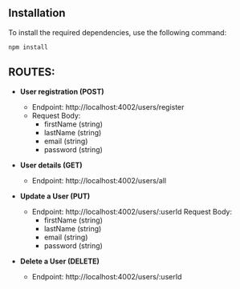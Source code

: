 ## Installation

To install the required dependencies, use the following command:

```bash
npm install
```

## ROUTES:
- **User registration (POST)**
	- Endpoint: http://localhost:4002/users/register
    - Request Body: 
        - firstName (string)
        - lastName (string)
        - email (string)
        - password (string)


- **User details (GET)**
    - Endpoint: http://localhost:4002/users/all

- **Update a User (PUT)**
    - Endpoint: http://localhost:4002/users/:userId
    Request Body: 
        - firstName (string)
        - lastName (string)
        - email (string)
        - password (string)
        
- **Delete a User (DELETE)**
    - Endpoint: http://localhost:4002/users/:userId

